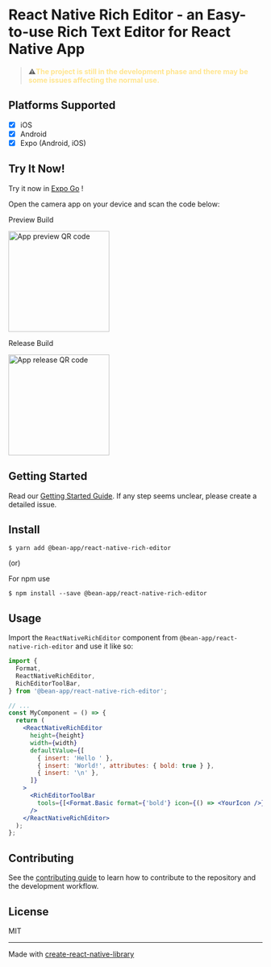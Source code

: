 # React Native Rich Editor - an Easy-to-use Rich Text Editor for React Native App

> **⚠️<font color=#ffe58f>The project is still in the development phase and there may be some issues affecting the normal use.</font>**

## Platforms Supported

- [x] iOS
- [x] Android
- [x] Expo (Android, iOS)

## Try It Now!

Try it now in [Expo Go](https://expo.dev/client) !

Open the camera app on your device and scan the code below:

Preview Build

<img width='200' src="https://qr.expo.dev/eas-update?appScheme=exp&amp;projectId=0177b331-d8e6-4721-bb11-9b5b9f38dc63&amp;channel=main&amp;runtimeVersion=exposdk%3A48.0.0&amp;host=u.expo.dev" alt="App preview QR code">

Release Build

<img width='200' src="https://qr.expo.dev/eas-update?appScheme=exp&amp;projectId=0177b331-d8e6-4721-bb11-9b5b9f38dc63&amp;channel=release&amp;runtimeVersion=exposdk%3A48.0.0&amp;host=u.expo.dev" alt="App release QR code">

## Getting Started

Read our [Getting Started Guide](docs/Getting-Started.md). If any step seems unclear, please create a detailed issue.

## Install

```
$ yarn add @bean-app/react-native-rich-editor
```

(or)

For npm use

```
$ npm install --save @bean-app/react-native-rich-editor
```

## Usage

Import the `ReactNativeRichEditor` component from `@bean-app/react-native-rich-editor` and use it like so:

```jsx
import {
  Format,
  ReactNativeRichEditor,
  RichEditorToolBar,
} from '@bean-app/react-native-rich-editor';

// ...
const MyComponent = () => {
  return (
    <ReactNativeRichEditor
      height={height}
      width={width}
      defaultValue={[
        { insert: 'Hello ' },
        { insert: 'World!', attributes: { bold: true } },
        { insert: '\n' },
      ]}
    >
      <RichEditorToolBar
        tools={[<Format.Basic format={'bold'} icon={() => <YourIcon />} />]}
      />
    </ReactNativeRichEditor>
  );
};
```

## Contributing

See the [contributing guide](CONTRIBUTING.md) to learn how to contribute to the repository and the development workflow.

## License

MIT

---

Made with [create-react-native-library](https://github.com/callstack/react-native-builder-bob)
